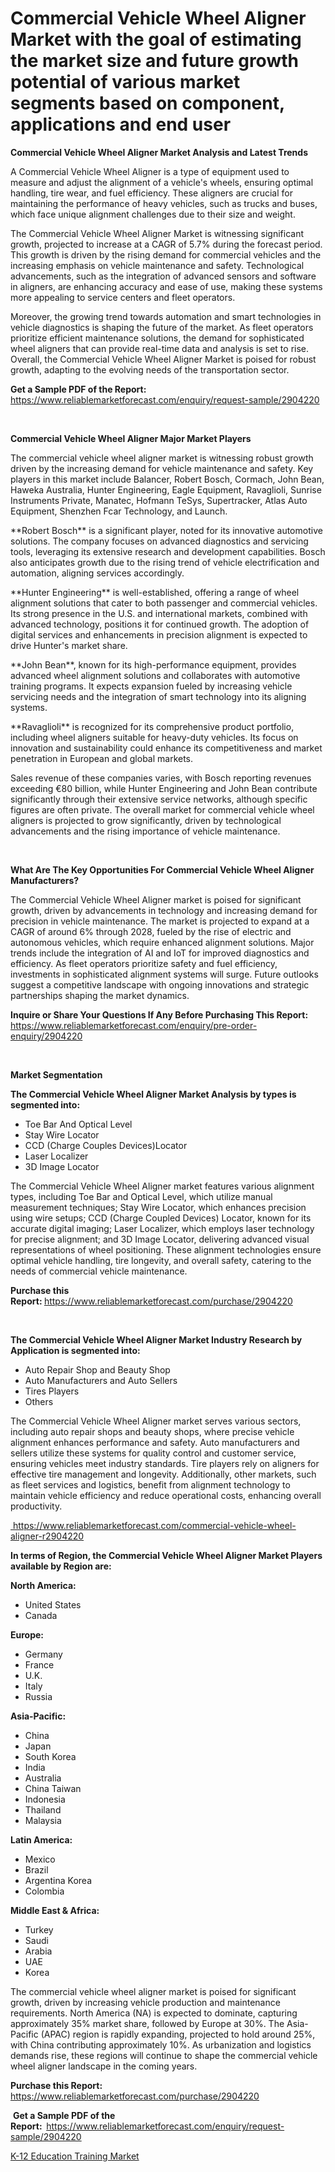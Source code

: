 <p><h1>Commercial Vehicle Wheel Aligner Market with the goal of estimating the market size and future growth potential of various market segments based on component, applications and end user</h1></p><p><strong>Commercial Vehicle Wheel Aligner Market Analysis and Latest Trends</strong></p>
<p><p>A Commercial Vehicle Wheel Aligner is a type of equipment used to measure and adjust the alignment of a vehicle's wheels, ensuring optimal handling, tire wear, and fuel efficiency. These aligners are crucial for maintaining the performance of heavy vehicles, such as trucks and buses, which face unique alignment challenges due to their size and weight.</p><p>The Commercial Vehicle Wheel Aligner Market is witnessing significant growth, projected to increase at a CAGR of 5.7% during the forecast period. This growth is driven by the rising demand for commercial vehicles and the increasing emphasis on vehicle maintenance and safety. Technological advancements, such as the integration of advanced sensors and software in aligners, are enhancing accuracy and ease of use, making these systems more appealing to service centers and fleet operators.</p><p>Moreover, the growing trend towards automation and smart technologies in vehicle diagnostics is shaping the future of the market. As fleet operators prioritize efficient maintenance solutions, the demand for sophisticated wheel aligners that can provide real-time data and analysis is set to rise. Overall, the Commercial Vehicle Wheel Aligner Market is poised for robust growth, adapting to the evolving needs of the transportation sector.</p></p>
<p><strong>Get a Sample PDF of the Report:&nbsp;</strong> <a href="https://www.reliablemarketforecast.com/enquiry/request-sample/2904220?utm_campaign=2478&utm_medium=2&utm_source=Github&utm_content=ia&utm_term=11032025&utm_id=commercial-vehicle-wheel-aligner">https://www.reliablemarketforecast.com/enquiry/request-sample/2904220</a></p>
<p>&nbsp;</p>
<p><strong>Commercial Vehicle Wheel Aligner Major Market Players</strong></p>
<p><p>The commercial vehicle wheel aligner market is witnessing robust growth driven by the increasing demand for vehicle maintenance and safety. Key players in this market include Balancer, Robert Bosch, Cormach, John Bean, Haweka Australia, Hunter Engineering, Eagle Equipment, Ravaglioli, Sunrise Instruments Private, Manatec, Hofmann TeSys, Supertracker, Atlas Auto Equipment, Shenzhen Fcar Technology, and Launch.</p><p>**Robert Bosch** is a significant player, noted for its innovative automotive solutions. The company focuses on advanced diagnostics and servicing tools, leveraging its extensive research and development capabilities. Bosch also anticipates growth due to the rising trend of vehicle electrification and automation, aligning services accordingly.</p><p>**Hunter Engineering** is well-established, offering a range of wheel alignment solutions that cater to both passenger and commercial vehicles. Its strong presence in the U.S. and international markets, combined with advanced technology, positions it for continued growth. The adoption of digital services and enhancements in precision alignment is expected to drive Hunter's market share.</p><p>**John Bean**, known for its high-performance equipment, provides advanced wheel alignment solutions and collaborates with automotive training programs. It expects expansion fueled by increasing vehicle servicing needs and the integration of smart technology into its aligning systems.</p><p>**Ravaglioli** is recognized for its comprehensive product portfolio, including wheel aligners suitable for heavy-duty vehicles. Its focus on innovation and sustainability could enhance its competitiveness and market penetration in European and global markets.</p><p>Sales revenue of these companies varies, with Bosch reporting revenues exceeding €80 billion, while Hunter Engineering and John Bean contribute significantly through their extensive service networks, although specific figures are often private. The overall market for commercial vehicle wheel aligners is projected to grow significantly, driven by technological advancements and the rising importance of vehicle maintenance.</p></p>
<p>&nbsp;</p>
<p><strong>What Are The Key Opportunities For Commercial Vehicle Wheel Aligner Manufacturers?</strong></p>
<p><p>The Commercial Vehicle Wheel Aligner market is poised for significant growth, driven by advancements in technology and increasing demand for precision in vehicle maintenance. The market is projected to expand at a CAGR of around 6% through 2028, fueled by the rise of electric and autonomous vehicles, which require enhanced alignment solutions. Major trends include the integration of AI and IoT for improved diagnostics and efficiency. As fleet operators prioritize safety and fuel efficiency, investments in sophisticated alignment systems will surge. Future outlooks suggest a competitive landscape with ongoing innovations and strategic partnerships shaping the market dynamics.</p></p>
<p><strong>Inquire or Share Your Questions If Any Before Purchasing This Report:</strong> <a href="https://www.reliablemarketforecast.com/enquiry/pre-order-enquiry/2904220?utm_campaign=2478&utm_medium=2&utm_source=Github&utm_content=ia&utm_term=11032025&utm_id=commercial-vehicle-wheel-aligner">https://www.reliablemarketforecast.com/enquiry/pre-order-enquiry/2904220</a></p>
<p>&nbsp;</p>
<p><strong>Market Segmentation</strong></p>
<p><strong>The Commercial Vehicle Wheel Aligner Market Analysis by types is segmented into:</strong></p>
<p><ul><li>Toe Bar And Optical Level</li><li>Stay Wire Locator</li><li>CCD (Charge Couples Devices)Locator</li><li>Laser Localizer</li><li>3D Image Locator</li></ul></p>
<p><p>The Commercial Vehicle Wheel Aligner market features various alignment types, including Toe Bar and Optical Level, which utilize manual measurement techniques; Stay Wire Locator, which enhances precision using wire setups; CCD (Charge Coupled Devices) Locator, known for its accurate digital imaging; Laser Localizer, which employs laser technology for precise alignment; and 3D Image Locator, delivering advanced visual representations of wheel positioning. These alignment technologies ensure optimal vehicle handling, tire longevity, and overall safety, catering to the needs of commercial vehicle maintenance.</p></p>
<p><strong>Purchase this Report:&nbsp;</strong><a href="https://www.reliablemarketforecast.com/purchase/2904220?utm_campaign=2478&utm_medium=2&utm_source=Github&utm_content=ia&utm_term=11032025&utm_id=commercial-vehicle-wheel-aligner">https://www.reliablemarketforecast.com/purchase/2904220</a></p>
<p>&nbsp;</p>
<p><strong>The Commercial Vehicle Wheel Aligner Market Industry Research by Application is segmented into:</strong></p>
<p><ul><li>Auto Repair Shop and Beauty Shop</li><li>Auto Manufacturers and Auto Sellers</li><li>Tires Players</li><li>Others</li></ul></p>
<p><p>The Commercial Vehicle Wheel Aligner market serves various sectors, including auto repair shops and beauty shops, where precise vehicle alignment enhances performance and safety. Auto manufacturers and sellers utilize these systems for quality control and customer service, ensuring vehicles meet industry standards. Tire players rely on aligners for effective tire management and longevity. Additionally, other markets, such as fleet services and logistics, benefit from alignment technology to maintain vehicle efficiency and reduce operational costs, enhancing overall productivity.</p></p>
<p><a href="https://www.reliablemarketforecast.com/commercial-vehicle-wheel-aligner-r2904220?utm_campaign=2478&utm_medium=2&utm_source=Github&utm_content=ia&utm_term=11032025&utm_id=commercial-vehicle-wheel-aligner">&nbsp;https://www.reliablemarketforecast.com/commercial-vehicle-wheel-aligner-r2904220</a></p>
<p><strong>In terms of Region, the Commercial Vehicle Wheel Aligner Market Players available by Region are:</strong></p>
<p>
    <p> <strong> North America: </strong>
        <ul>
            <li>United States</li>
            <li>Canada</li>
        </ul>
        </p> 
    <p> <strong> Europe: </strong>
        <ul>
            <li>Germany</li>
            <li>France</li>
            <li>U.K.</li>
            <li>Italy</li>
            <li>Russia</li>
        </ul>
        </p> 
    <p> <strong> Asia-Pacific: </strong>
        <ul>
            <li>China</li>
            <li>Japan</li>
            <li>South Korea</li>
            <li>India</li>
            <li>Australia</li>
            <li>China Taiwan</li>
            <li>Indonesia</li>
            <li>Thailand</li>
            <li>Malaysia</li>
        </ul>
        </p> 
    <p> <strong> Latin America: </strong>
        <ul>
            <li>Mexico</li>
            <li>Brazil</li>
            <li>Argentina Korea</li>
            <li>Colombia</li>
        </ul>
        </p> 
    <p> <strong> Middle East & Africa: </strong>
        <ul>
            <li>Turkey</li>
            <li>Saudi</li>
            <li>Arabia</li>
            <li>UAE</li>
            <li>Korea</li>
        </ul>
    </p>
    </p>
<p><p>The commercial vehicle wheel aligner market is poised for significant growth, driven by increasing vehicle production and maintenance requirements. North America (NA) is expected to dominate, capturing approximately 35% market share, followed by Europe at 30%. The Asia-Pacific (APAC) region is rapidly expanding, projected to hold around 25%, with China contributing approximately 10%. As urbanization and logistics demands rise, these regions will continue to shape the commercial vehicle wheel aligner landscape in the coming years.</p></p>
<p><strong>Purchase this Report: </strong><a href="https://www.reliablemarketforecast.com/purchase/2904220?utm_campaign=2478&utm_medium=2&utm_source=Github&utm_content=ia&utm_term=11032025&utm_id=commercial-vehicle-wheel-aligner">https://www.reliablemarketforecast.com/purchase/2904220</a></p>
<p>&nbsp;<strong>Get a Sample PDF of the Report:&nbsp;&nbsp;</strong><a href="https://www.reliablemarketforecast.com/enquiry/request-sample/2904220?utm_campaign=2478&utm_medium=2&utm_source=Github&utm_content=ia&utm_term=11032025&utm_id=commercial-vehicle-wheel-aligner">https://www.reliablemarketforecast.com/enquiry/request-sample/2904220</a></p>
<p><strong></strong></p>
<p><p><a href="https://github.com/akalaihaude/Market-Research-Report-List-1/blob/main/k-12-education-training-market.md?utm_campaign=2478&utm_medium=2&utm_source=Github&utm_content=ia&utm_term=11032025&utm_id=commercial-vehicle-wheel-aligner">K-12 Education Training Market</a></p></p>
